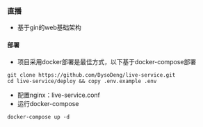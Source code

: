 ### 直播

- 基于gin的web基础架构

#### 部署

- 项目采用docker部署是最佳方式，以下基于docker-compose部署
```
git clone https://github.com/DysoDeng/live-service.git
cd live-service/deploy && copy .env.example .env
```
- 配置nginx：live-service.conf
- 运行docker-compose
```
docker-compose up -d
```
